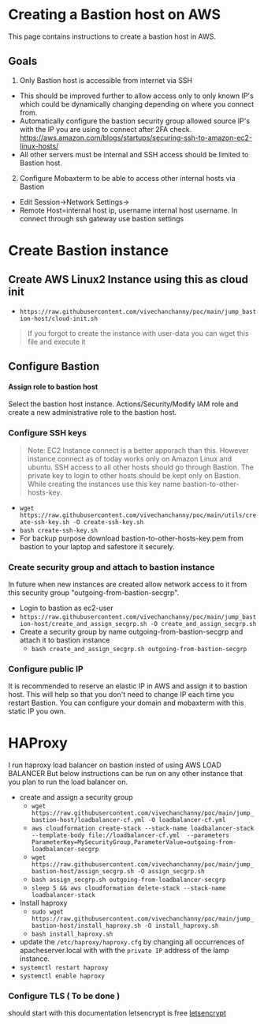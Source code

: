 # Creating a Bastion host on AWS
This page contains instructions to create a bastion host in AWS.

## Goals
1. Only Bastion host is accessible from internet via SSH
  - This should be improved further to allow access only to only known IP's which could be dynamically changing depending on where you connect from.
  - Automatically configure the bastion security group allowed source IP's with the IP you are using to connect after 2FA check. https://aws.amazon.com/blogs/startups/securing-ssh-to-amazon-ec2-linux-hosts/
  - All other servers must be internal and SSH access should be limited to Bastion host.
2. Configure Mobaxterm to be able to access other internal hosts via Bastion
  - Edit Session->Network Settings->
  - Remote Host=internal host ip, username internal host username. In connect through ssh gateway use bastion settings

# Create Bastion instance
## Create AWS Linux2 Instance using this as cloud init
- ```https://raw.githubusercontent.com/vivechanchanny/poc/main/jump_bastion-host/cloud-init.sh```
> If you forgot to create the instance with user-data you can wget this file and execute it
## Configure Bastion
#### Assign role to bastion host
Select the bastion host instance. Actions/Security/Modify IAM role and create a new administrative role to the bastion host.
### Configure SSH keys
> Note: EC2 Instance connect is a better apporach than this. However instance connect as of today works only on Amazon Linux and ubuntu. 
SSH access to all other hosts should go through Bastion. The private key to login to other hosts should be kept only on Bastion. While creating the instances use this key name bastion-to-other-hosts-key.
- ```wget https://raw.githubusercontent.com/vivechanchanny/poc/main/utils/create-ssh-key.sh -O create-ssh-key.sh```
- ```bash create-ssh-key.sh```
- For backup purpose download bastion-to-other-hosts-key.pem from bastion to your laptop and safestore it securely.

### Create security group and attach to bastion instance
In future when new instances are created allow network access to it from this security group "outgoing-from-bastion-secgrp".
- Login to bastion as ec2-user
- ```https://raw.githubusercontent.com/vivechanchanny/poc/main/jump_bastion-host/create_and_assign_secgrp.sh -O create_and_assign_secgrp.sh```
- Create a security group by name outgoing-from-bastion-secgrp and attach it to bastion instance
  - ```bash create_and_assign_secgrp.sh outgoing-from-bastion-secgrp```


### Configure public IP
It is recommended to reserve an elastic IP in AWS and assign it to bastion host. This will help so that you don't need to change IP each time you restart Bastion. You can configure your domain and mobaxterm with this static IP you own.

# HAProxy
 I run haproxy load balancer on bastion insted of using AWS LOAD BALANCER 
  But below instructions can be run on any other instance that you plan to run the load balancer on.
- create and assign a security group 
  - ```wget https://raw.githubusercontent.com/vivechanchanny/poc/main/jump_bastion-host/loadbalancer-cf.yml -O loadbalancer-cf.yml```
  - ```aws cloudformation create-stack --stack-name loadbalancer-stack --template-body file://loadbalancer-cf.yml  --parameters ParameterKey=MySecurityGroup,ParameterValue=outgoing-from-loadbalancer-secgrp```
  - ```wget https://raw.githubusercontent.com/vivechanchanny/poc/main/jump_bastion-host/assign_secgrp.sh -O assign_secgrp.sh```
  - ```bash assign_secgrp.sh outgoing-from-loadbalancer-secgrp```
  - ```sleep 5 && aws cloudformation delete-stack --stack-name loadbalancer-stack```
- Install haproxy
  - ```sudo wget https://raw.githubusercontent.com/vivechanchanny/poc/main/jump_bastion-host/install_haproxy.sh -O install_haproxy.sh```
  - ```bash install_haproxy.sh```
- update the ```/etc/haproxy/haproxy.cfg``` by changing all occurrences of apacheserver.local with with the ```private IP``` address of the lamp instance.
- ```systemctl restart haproxy```
- ```systemctl enable haproxy```
### Configure TLS ( To be done )
should start with this documentation letsencrypt is free  [letsencrypt](https://www.digitalocean.com/community/tutorials/how-to-secure-haproxy-with-let-s-encrypt-on-centos-7)  
